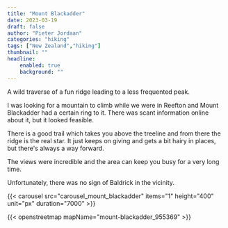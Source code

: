 ```yaml
---
title: "Mount Blackadder"
date: 2023-03-19
draft: false
author: "Pieter Jordaan"
categories: "hiking"
tags: ["New Zealand","hiking"]
thumbnail: ""
headline:
    enabled: true
    background: ""
---
```


A wild traverse of a fun ridge leading to a less frequented peak.

<!--more-->

I was looking for a mountain to climb while we were in Reefton and Mount Blackadder had a certain ring to it. There was scant information online about it, but it looked feasible.

There is a good trail which takes you above the treeline and from there the ridge is the real star. It just keeps on giving and gets a bit hairy in places, but there's always a way forward.

The views were incredible and the area can keep you busy for a very long time.

Unfortunately, there was no sign of Baldrick in the vicinity.

{{< carousel src="carousel_mount_blackadder" items="1" height="400" unit="px" duration="7000" >}}

{{< openstreetmap mapName="mount-blackadder_955369" >}}
